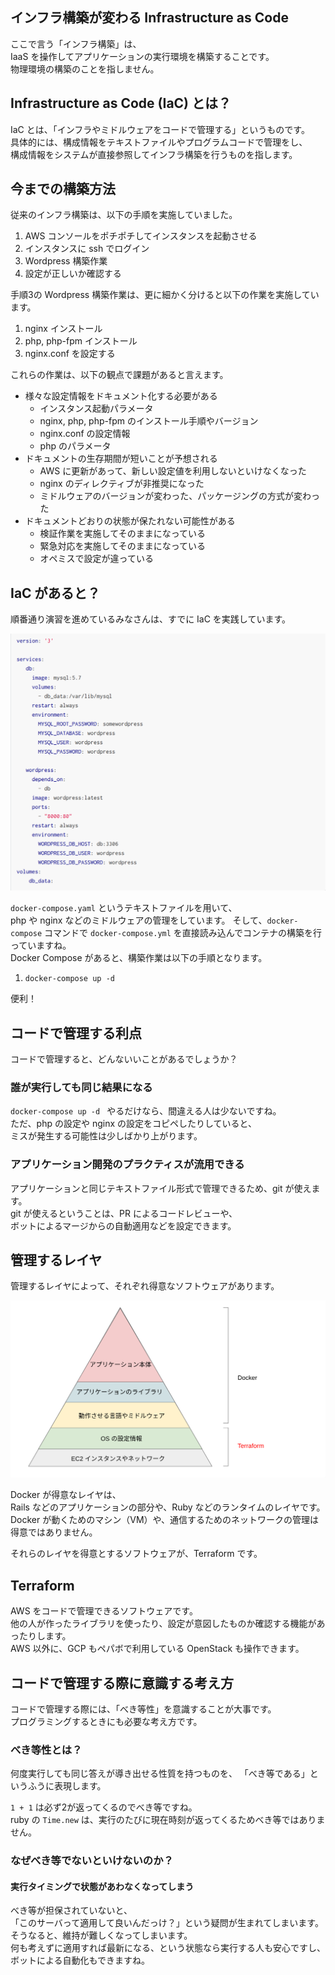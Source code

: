 ## インフラ構築が変わる Infrastructure as Code

ここで言う「インフラ構築」は、  
IaaS を操作してアプリケーションの実行環境を構築することです。  
物理環境の構築のことを指しません。  

## Infrastructure as Code (IaC) とは？

IaC とは、「インフラやミドルウェアをコードで管理する」というものです。  
具体的には、構成情報をテキストファイルやプログラムコードで管理をし、  
構成情報をシステムが直接参照してインフラ構築を行うものを指します。

## 今までの構築方法

従来のインフラ構築は、以下の手順を実施していました。  

1. AWS コンソールをポチポチしてインスタンスを起動させる
2. インスタンスに ssh でログイン
3. Wordpress 構築作業
4. 設定が正しいか確認する

手順3の Wordpress 構築作業は、更に細かく分けると以下の作業を実施しています。  

1. nginx インストール
2. php, php-fpm インストール
3. nginx.conf を設定する

これらの作業は、以下の観点で課題があると言えます。  

- 様々な設定情報をドキュメント化する必要がある
  - インスタンス起動パラメータ
  - nginx, php, php-fpm のインストール手順やバージョン
  - nginx.conf の設定情報
  - php のパラメータ
- ドキュメントの生存期間が短いことが予想される
  - AWS に更新があって、新しい設定値を利用しないといけなくなった
  - nginx のディレクティブが非推奨になった
  - ミドルウェアのバージョンが変わった、パッケージングの方式が変わった
- ドキュメントどおりの状態が保たれない可能性がある
  - 検証作業を実施してそのままになっている
  - 緊急対応を実施してそのままになっている
  - オペミスで設定が違っている



## IaC があると？

順番通り演習を進めているみなさんは、すでに IaC を実践しています。  

![image](../images/docker-compose.png)

`docker-compose.yaml` というテキストファイルを用いて、  
php や nginx などのミドルウェアの管理をしています。
そして、`docker-compose` コマンドで `docker-compose.yml` を直接読み込んでコンテナの構築を行っていますね。  
Docker Compose があると、構築作業は以下の手順となります。  

1. `docker-compose up -d`

便利！

## コードで管理する利点

コードで管理すると、どんないいことがあるでしょうか？

### 誰が実行しても同じ結果になる

`docker-compose up -d ` やるだけなら、間違える人は少ないですね。  
ただ、php の設定や nginx の設定をコピペしたりしていると、  
ミスが発生する可能性は少しばかり上がります。  

### アプリケーション開発のプラクティスが流用できる

アプリケーションと同じテキストファイル形式で管理できるため、git が使えます。  
git が使えるということは、PR によるコードレビューや、  
ボットによるマージからの自動適用などを設定できます。  

## 管理するレイヤ

管理するレイヤによって、それぞれ得意なソフトウェアがあります。  

![image](../images/triangle.png)

Docker が得意なレイヤは、  
Rails などのアプリケーションの部分や、Ruby などのランタイムのレイヤです。  
Docker が動くためのマシン（VM）や、通信するためのネットワークの管理は得意ではありません。  

それらのレイヤを得意とするソフトウェアが、Terraform です。


## Terraform

AWS をコードで管理できるソフトウェアです。  
他の人が作ったライブラリを使ったり、設定が意図したものか確認する機能があったりします。  
AWS 以外に、GCP もペパボで利用している OpenStack も操作できます。  

## コードで管理する際に意識する考え方

コードで管理する際には、「べき等性」を意識することが大事です。  
プログラミングするときにも必要な考え方です。

### べき等性とは？

何度実行しても同じ答えが導き出せる性質を持つものを、
「べき等である」というふうに表現します。  

`1 + 1` は必ず2が返ってくるのでべき等ですね。  
ruby の `Time.new` は、実行のたびに現在時刻が返ってくるためべき等ではありません。  


### なぜべき等でないといけないのか？

#### 実行タイミングで状態があわなくなってしまう

べき等が担保されていないと、  
「このサーバって適用して良いんだっけ？」という疑問が生まれてしまいます。  
そうなると、維持が難しくなってしまいます。  
何も考えずに適用すれば最新になる、という状態なら実行する人も安心ですし、  
ボットによる自動化もできますね。  
